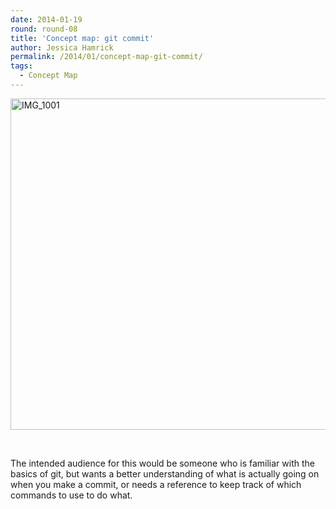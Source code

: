 ```yaml
---
date: 2014-01-19
round: round-08
title: 'Concept map: git commit'
author: Jessica Hamrick
permalink: /2014/01/concept-map-git-commit/
tags:
  - Concept Map
---
```

[<img class="alignnone size-large wp-image-5524" alt="IMG_1001" src="http://teaching.software-carpentry.org/wp-content/uploads/2014/01/IMG_1001-1024x768.jpg" width="707" height="530" />][1]

&nbsp;

The intended audience for this would be someone who is familiar with the basics of git, but wants a better understanding of what is actually going on when you make a commit, or needs a reference to keep track of which commands to use to do what.

 [1]: http://teaching.software-carpentry.org/wp-content/uploads/2014/01/IMG_1001.jpg
